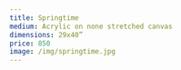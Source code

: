 ```yaml
---
title: Springtime
medium: Acrylic on none stretched canvas
dimensions: 29x40”
price: 850
image: /img/springtime.jpg
---
```

